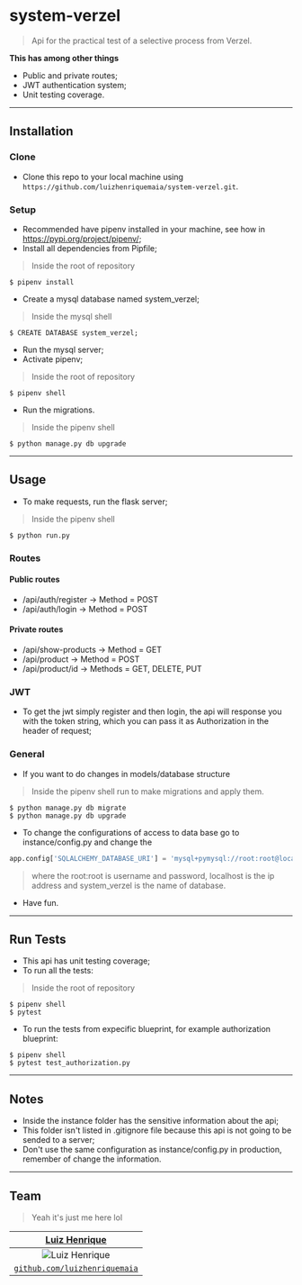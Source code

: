 # system-verzel
> Api for the practical test of a selective process from Verzel.

**This has among other things**
- Public and private routes;
- JWT authentication system;
- Unit testing coverage.

---

## Installation

### Clone

- Clone this repo to your local machine using `https://github.com/luizhenriquemaia/system-verzel.git`.

### Setup

- Recommended have pipenv installed in your machine, see how in https://pypi.org/project/pipenv/;
- Install all dependencies from Pipfile;
> Inside the root of repository
```shell
$ pipenv install
```
- Create a mysql database named system_verzel;
> Inside the mysql shell
```shell
$ CREATE DATABASE system_verzel;
```
- Run the mysql server;
- Activate pipenv;
> Inside the root of repository
```shell
$ pipenv shell
```
- Run the migrations.
> Inside the pipenv shell
```shell
$ python manage.py db upgrade
```

---

## Usage
- To make requests, run the flask server;
> Inside the pipenv shell
```shell
$ python run.py
```

### Routes
#### Public routes
 - /api/auth/register -> Method = POST
 - /api/auth/login -> Method = POST

#### Private routes
- /api/show-products -> Method = GET
- /api/product -> Method = POST
- /api/product/id -> Methods = GET, DELETE, PUT

### JWT
- To get the jwt simply register and then login, the api will response you with the token string, which you can pass it as Authorization in the header of request;

### General
- If you want to do changes in models/database structure
> Inside the pipenv shell run to make migrations and apply them.
```shell
$ python manage.py db migrate
$ python manage.py db upgrade
```
- To change the configurations of access to data base go to instance/config.py and change the 
```python
app.config['SQLALCHEMY_DATABASE_URI'] = 'mysql+pymysql://root:root@localhost/system_verzel'
```
> where the root:root is username and password, localhost is the ip address and system_verzel is the name of database.
- Have fun.

---

## Run Tests
- This api has unit testing coverage;
- To run all the tests:
> Inside the root of repository
```shell
$ pipenv shell
$ pytest
```
- To run the tests from expecific blueprint, for example authorization blueprint:
```shell
$ pipenv shell
$ pytest test_authorization.py
```

---

## Notes
- Inside the instance folder has the sensitive information about the api;
- This folder isn't listed in .gitignore file because this api is not going to be sended to a server;
- Don't use the same configuration as instance/config.py in production, remember of change the information.

---

## Team
> Yeah it's just me here lol

| <a href="https://github.com/luizhenriquemaia" target="_blank">**Luiz Henrique**</a> |
| :---:|
| ![Luiz Henrique](https://avatars1.githubusercontent.com/u/26177048?s=200&u=1deb4b3947a75f8baca3123f6a23e8a803f53493&v=4) |
| <a href="https://github.com/luizhenriquemaia" target="_blank">`github.com/luizhenriquemaia`</a> |
